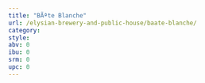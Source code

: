 ```yaml
---
title: "BÃªte Blanche"
url: /elysian-brewery-and-public-house/baate-blanche/
category: 
style: 
abv: 0
ibu: 0
srm: 0
upc: 0
---
```



